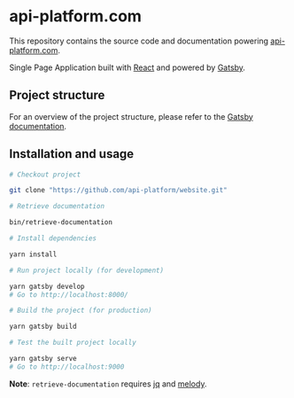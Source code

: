 # api-platform.com

This repository contains the source code and documentation powering [api-platform.com](https://api-platform.com/).

Single Page Application built with [React](https://facebook.github.io/react/) and powered by [Gatsby](https://www.gatsbyjs.org/).

## Project structure

For an overview of the project structure, please refer to the [Gatsby documentation](https://www.gatsbyjs.org/docs/building-with-components/).

## Installation and usage

```sh
# Checkout project

git clone "https://github.com/api-platform/website.git"

# Retrieve documentation

bin/retrieve-documentation

# Install dependencies

yarn install

# Run project locally (for development)

yarn gatsby develop
# Go to http://localhost:8000/

# Build the project (for production)

yarn gatsby build

# Test the built project locally

yarn gatsby serve
# Go to http://localhost:9000
```

__Note__: `retrieve-documentation` requires [jq](https://stedolan.github.io/jq/) and [melody](https://github.com/sensiolabs/melody).
